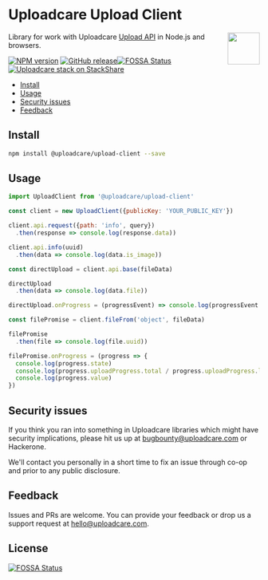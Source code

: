 # Uploadcare Upload Client

<a href="https://uploadcare.com/?utm_source=github&utm_campaign=uploadcare-upload-client">
  <img align="right" width="64" height="64"
    src="https://ucarecdn.com/2f4864b7-ed0e-4411-965b-8148623aa680/uploadcare-logo-mark.svg"
    alt="">
</a>

Library for work with Uploadcare [Upload API][uc-docs-upload-api] in Node.js and browsers.

[![NPM version][npm-img]][npm-url]
[![GitHub release][badge-release-img]][badge-release-url][![FOSSA Status](https://app.fossa.io/api/projects/git%2Bgithub.com%2Fuploadcare%2Fuploadcare-upload-client.svg?type=shield)](https://app.fossa.io/projects/git%2Bgithub.com%2Fuploadcare%2Fuploadcare-upload-client?ref=badge_shield)
&nbsp;
[![Uploadcare stack on StackShare][badge-stack-img]][badge-stack-url]

<!-- toc -->

* [Install](#install)
* [Usage](#usage)
* [Security issues](#security-issues)
* [Feedback](#feedback)

<!-- tocstop -->

## Install

```bash
npm install @uploadcare/upload-client --save
```

## Usage

```javascript
import UploadClient from '@uploadcare/upload-client'

const client = new UploadClient({publicKey: 'YOUR_PUBLIC_KEY'})

client.api.request({path: 'info', query})
  .then(response => console.log(response.data))

client.api.info(uuid)
  .then(data => console.log(data.is_image))

const directUpload = client.api.base(fileData)

directUpload
  .then(data => console.log(data.file))

directUpload.onProgress = (progressEvent) => console.log(progressEvent.total / progressEvent.loaded)

const filePromise = client.fileFrom('object', fileData)

filePromise
  .then(file => console.log(file.uuid))

filePromise.onProgress = (progress => {
  console.log(progress.state)
  console.log(progress.uploadProgress.total / progress.uploadProgress.loaded)
  console.log(progress.value)
})
```

## Security issues

If you think you ran into something in Uploadcare libraries which might have
security implications, please hit us up at [bugbounty@uploadcare.com][uc-email-bounty]
or Hackerone.

We'll contact you personally in a short time to fix an issue through co-op and
prior to any public disclosure.

## Feedback

Issues and PRs are welcome. You can provide your feedback or drop us a support
request at [hello@uploadcare.com][uc-email-hello].

[uc-email-bounty]: mailto:bugbounty@uploadcare.com
[uc-email-hello]: mailto:hello@uploadcare.com
[github-releases]: https://github.com/uploadcare/uploadcare-upload-client/releases
[github-branch-release]: https://github.com/uploadcare/uploadcare-upload-client/tree/release
[github-contributors]: https://github.com/uploadcare/uploadcare-upload-client/graphs/contributors
[badge-stack-img]: https://img.shields.io/badge/tech-stack-0690fa.svg?style=flat
[badge-stack-url]: https://stackshare.io/uploadcare/stacks/
[badge-release-img]: https://img.shields.io/github/release/uploadcare/uploadcare-upload-client.svg
[badge-release-url]: https://github.com/uploadcare/uploadcare-upload-client/releases
[npm-img]: http://img.shields.io/npm/v/@uploadcare/upload-client.svg
[npm-url]: https://www.npmjs.org/package/@uploadcare/upload-client
[uc-docs-upload-api]: https://uploadcare.com/docs/api_reference/upload/?utm_source=github&utm_campaign=uploadcare-upload-client


## License
[![FOSSA Status](https://app.fossa.io/api/projects/git%2Bgithub.com%2Fuploadcare%2Fuploadcare-upload-client.svg?type=large)](https://app.fossa.io/projects/git%2Bgithub.com%2Fuploadcare%2Fuploadcare-upload-client?ref=badge_large)